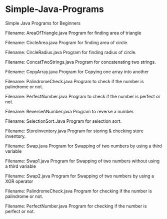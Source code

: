 # Simple-Java-Programs
Simple Java Programs for Beginners

Filename: AreaOfTriangle.java
Program for finding area of triangle

Filename: CircleArea.java
Program for finding area of circle.

Filename: CircleRadius.java
Program for finding radius of circle.

Filename: ConcatTwoStrings.java
Program for concatenating two strings.

Filename: CopyArray.java
Program for Copying one array into another

Filename: PalindromeCheck.java
Program to check if the number is palindrome or not.

Filename: PerfectNumber.java
Program to check if the number is perfect or not.

Filename: ReverseANumber.java
Program to reverse a number.

Filename: SelectionSort.Java
Program for selection sort.

Filename: StoreInventory.java
Program for storing & checking store inventory.

Filename: Swap.java
Program for Swapping of two numbers by using a third variable
             
Filename: Swap1.java
Program for Swapping of two numbers without using a third variable
             
Filename: Swap2.java
Program for Swapping of two numbers by using a XOR operator

Filename: PalindromeCheck.java
Program for checking if the number is palindrome or not.

Filename: PerfectNumber.java
Program for checking if the number is perfect or not.
